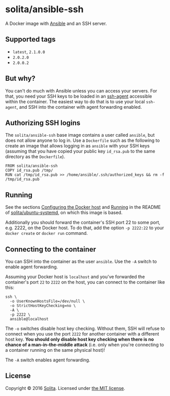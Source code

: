 # solita/ansible-ssh

A Docker image with [Ansible](https://www.ansible.com/) and an SSH server.

## Supported tags

* `latest`, `2.1.0.0`
* `2.0.2.0`
* `2.0.0.2`

## But why?

You can't do much with Ansible unless you can access your servers. For that, you need your SSH keys to be loaded in an [ssh-agent](https://en.wikipedia.org/wiki/Ssh-agent) accessible within the container. The easiest way to do that is to use your local `ssh-agent`, and SSH into the container with agent forwarding enabled.

## Authorizing SSH logins

The `solita/ansible-ssh` base image contains a user called `ansible`, but does not allow anyone to log in. Use a `Dockerfile` such as the following to create an image that allows logging in as `ansible` with your SSH keys (assuming that you have copied your public key `id_rsa.pub` to the same directory as the `Dockerfile`).

    FROM solita/ansible-ssh
    COPY id_rsa.pub /tmp/
    RUN cat /tmp/id_rsa.pub >> /home/ansible/.ssh/authorized_keys && rm -f /tmp/id_rsa.pub

## Running

See the sections [Configuring the Docker host](https://github.com/solita/docker-systemd/tree/master#configuring-the-docker-host) and [Running](https://github.com/solita/docker-systemd/tree/master#running) in the README of [solita/ubuntu-systemd](https://github.com/solita/docker-systemd/tree/master), on which this image is based.

Additionally you should forward the container's SSH port 22 to some port, e.g. 2222, on the Docker host. To do that, add the option `-p 2222:22` to your `docker create` or `docker run` command.

## Connecting to the container

You can SSH into the container as the user `ansible`. Use the `-A` switch to enable agent forwarding.

Assuming your Docker host is `localhost` and you've forwarded the container's port `22` to `2222` on the host, you can connect to the container like this:

    ssh \
      -o UserKnownHostsFile=/dev/null \
      -o StrictHostKeyChecking=no \
      -A \
      -p 2222 \
      ansible@localhost

The `-o` switches disable host key checking. Without them, SSH will refuse to connect when you use the port `2222` for another container with a different host key. **You should only disable host key checking when there is no chance of a man-in-the-middle attack** (i.e. only when you're connecting to a container running on the same physical host)!

The `-A` switch enables agent forwarding.

## License

Copyright © 2016 [Solita](http://www.solita.fi). Licensed under [the MIT license](LICENSE).
